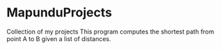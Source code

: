 # MapunduProjects
Collection of my projects
This program computes the shortest path from point A to B given a list of distances.
